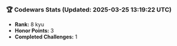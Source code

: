 ### 🏆 Codewars Stats (Updated: 2025-03-25 13:19:22 UTC)

- **Rank:** 8 kyu
- **Honor Points:** 3
- **Completed Challenges:** 1

